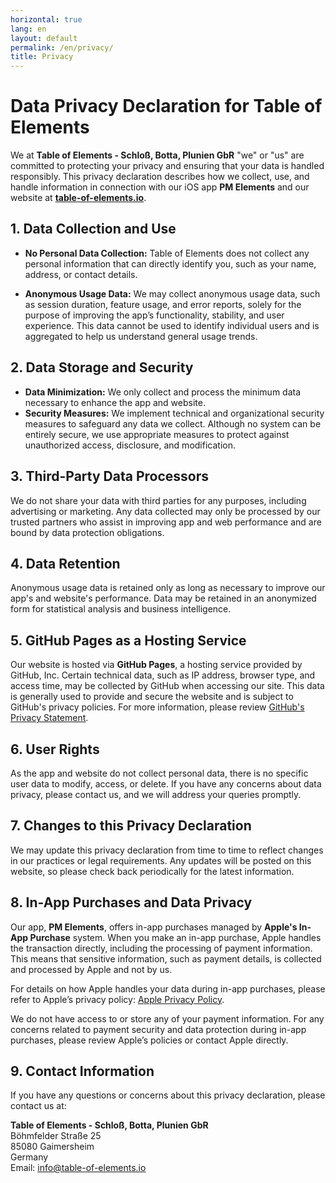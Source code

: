 ```yaml
---
horizontal: true
lang: en
layout: default
permalink: /en/privacy/
title: Privacy
---
```


# Data Privacy Declaration for Table of Elements

We at **Table of Elements - Schloß, Botta, Plunien GbR** "we" or "us" are committed to protecting your privacy and ensuring that your data is handled responsibly. This privacy declaration describes how we collect, use, and handle information in connection with our iOS app **PM Elements** and our website at **[table-of-elements.io](https://www.table-of-elements.io)**.

## 1. Data Collection and Use
- **No Personal Data Collection:** Table of Elements does not collect any personal information that can directly identify you, such as your name, address, or contact details.

- **Anonymous Usage Data:** We may collect anonymous usage data, such as session duration, feature usage, and error reports, solely for the purpose of improving the app’s functionality, stability, and user experience. This data cannot be used to identify individual users and is aggregated to help us understand general usage trends.

## 2. Data Storage and Security
- **Data Minimization:** We only collect and process the minimum data necessary to enhance the app and website.
- **Security Measures:** We implement technical and organizational security measures to safeguard any data we collect. Although no system can be entirely secure, we use appropriate measures to protect against unauthorized access, disclosure, and modification.

## 3. Third-Party Data Processors
We do not share your data with third parties for any purposes, including advertising or marketing. Any data collected may only be processed by our trusted partners who assist in improving app and web performance and are bound by data protection obligations.

## 4. Data Retention
Anonymous usage data is retained only as long as necessary to improve our app's and website's performance. Data may be retained in an anonymized form for statistical analysis and business intelligence.

## 5. GitHub Pages as a Hosting Service
Our website is hosted via **GitHub Pages**, a hosting service provided by GitHub, Inc. Certain technical data, such as IP address, browser type, and access time, may be collected by GitHub when accessing our site. This data is generally used to provide and secure the website and is subject to GitHub's privacy policies. For more information, please review [GitHub's Privacy Statement](https://docs.github.com/en/site-policy/privacy-policies/github-privacy-statement).

## 6. User Rights
As the app and website do not collect personal data, there is no specific user data to modify, access, or delete. If you have any concerns about data privacy, please contact us, and we will address your queries promptly.

## 7. Changes to this Privacy Declaration
We may update this privacy declaration from time to time to reflect changes in our practices or legal requirements. Any updates will be posted on this website, so please check back periodically for the latest information.

## 8. In-App Purchases and Data Privacy

Our app, **PM Elements**, offers in-app purchases managed by **Apple's In-App Purchase** system. When you make an in-app purchase, Apple handles the transaction directly, including the processing of payment information. This means that sensitive information, such as payment details, is collected and processed by Apple and not by us.

For details on how Apple handles your data during in-app purchases, please refer to Apple’s privacy policy: [Apple Privacy Policy](https://www.apple.com/legal/privacy/en-ww/).

We do not have access to or store any of your payment information. For any concerns related to payment security and data protection during in-app purchases, please review Apple’s policies or contact Apple directly.

## 9. Contact Information
If you have any questions or concerns about this privacy declaration, please contact us at:

**Table of Elements - Schloß, Botta, Plunien GbR**\
Böhmfelder Straße 25\
85080 Gaimersheim\
Germany\
Email: info@table-of-elements.io
